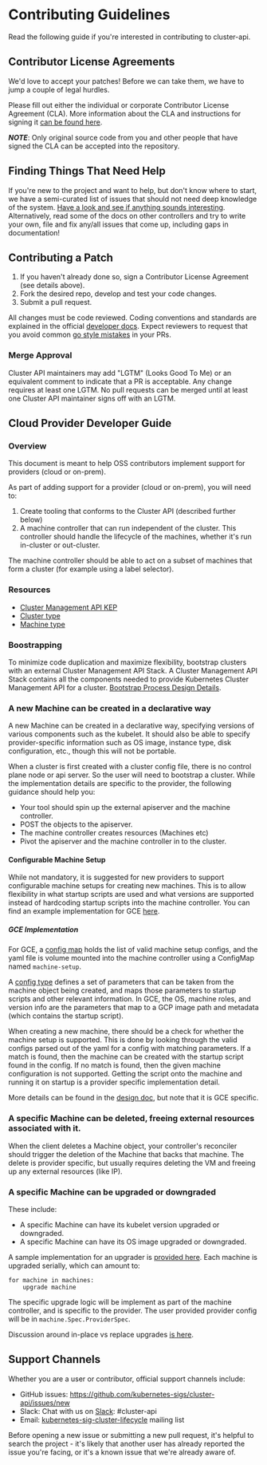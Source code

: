 # Contributing Guidelines

Read the following guide if you're interested in contributing to cluster-api.

## Contributor License Agreements

We'd love to accept your patches! Before we can take them, we have to jump a couple of legal hurdles.

Please fill out either the individual or corporate Contributor License Agreement (CLA). More information about the CLA and instructions for signing it [can be found here](https://github.com/kubernetes/community/blob/master/CLA.md).

***NOTE***: Only original source code from you and other people that have signed the CLA can be accepted into the repository.

## Finding Things That Need Help

If you're new to the project and want to help, but don't know where to start, we have a semi-curated list of issues that should not need deep knowledge of the system. [Have a look and see if anything sounds interesting](https://github.com/kubernetes-sigs/cluster-api/issues?q=is%3Aopen+is%3Aissue+label%3A%22good+first+issue%22). Alternatively, read some of the docs on other controllers and try to write your own, file and fix any/all issues that come up, including gaps in documentation!

## Contributing a Patch

1. If you haven't already done so, sign a Contributor License Agreement (see details above).
1. Fork the desired repo, develop and test your code changes.
1. Submit a pull request.

All changes must be code reviewed. Coding conventions and standards are explained in the official [developer docs](https://github.com/kubernetes/community/tree/master/contributors/devel). Expect reviewers to request that you avoid common [go style mistakes](https://github.com/golang/go/wiki/CodeReviewComments) in your PRs.

### Merge Approval

Cluster API maintainers may add "LGTM" (Looks Good To Me) or an equivalent comment to indicate that a PR is acceptable. Any change requires at least one LGTM.  No pull requests can be merged until at least one Cluster API maintainer signs off with an LGTM.

## Cloud Provider Developer Guide

### Overview

This document is meant to help OSS contributors implement support for providers (cloud or on-prem).

As part of adding support for a provider (cloud or on-prem), you will need to:

1.  Create tooling that conforms to the Cluster API (described further below)
1.  A machine controller that can run independent of the cluster. This controller should handle the lifecycle of the machines, whether it's run in-cluster or out-cluster.

The machine controller should be able to act on a subset of machines that form a cluster (for example using a label selector).

### Resources

*   [Cluster Management API KEP](https://github.com/kubernetes/enhancements/blob/master/keps/sig-cluster-lifecycle/0003-cluster-api.md)
*   [Cluster type](https://github.com/kubernetes-sigs/cluster-api/blob/master/pkg/apis/cluster/v1alpha1/cluster_types.go#L40)
*   [Machine type](https://github.com/kubernetes-sigs/cluster-api/blob/master/pkg/apis/cluster/v1alpha1/machine_types.go#L42)

### Boostrapping

To minimize code duplication and maximize flexibility, bootstrap clusters with an external Cluster Management API Stack. A Cluster Management API Stack contains all the components needed to provide Kubernetes Cluster Management API for a cluster. [Bootstrap Process Design Details](https://docs.google.com/document/d/1CnzIXtitfbO6Y7ZxVWROGO8jr19t0vooDx-YQ7c2nbI/edit?usp=sharing).

### A new Machine can be created in a declarative way

A new Machine can be created in a declarative way, specifying versions of various components such as the kubelet.
It should also be able to specify provider-specific information such as OS image, instance type, disk configuration, etc., though this will not be portable.

When a cluster is first created with a cluster config file, there is no control plane node or api server. So the user will need to bootstrap a cluster. While the implementation details are specific to the provider, the following guidance should help you:

* Your tool should spin up the external apiserver and the machine controller.
* POST the objects to the apiserver.
* The machine controller creates resources (Machines etc)
* Pivot the apiserver and the machine controller in to the cluster.

#### Configurable Machine Setup

While not mandatory, it is suggested for new providers to support configurable machine setups for creating new machines.
This is to allow flexibility in what startup scripts are used and what versions are supported instead of hardcoding startup scripts into the machine controller.
You can find an example implementation for GCE [here](https://github.com/kubernetes-sigs/cluster-api-provider-gcp/blob/ee60efd89c4d0129a6d42b40d069c0b41d2c4987/cloud/google/machinesetup/config_types.go).

##### GCE Implementation

For GCE, a [config map](https://github.com/kubernetes-sigs/cluster-api-provider-gcp/blob/c0ac09e86b6630bd65c277120883719e514cfdf5/clusterctl/examples/google/provider-components.yaml.template#L151) holds the list of valid machine setup configs,
and the yaml file is volume mounted into the machine controller using a ConfigMap named `machine-setup`.

A [config type](https://github.com/kubernetes-sigs/cluster-api-provider-gcp/blob/ee60efd89c4d0129a6d42b40d069c0b41d2c4987/cloud/google/machinesetup/config_types.go#L70) defines a set of parameters that can be taken from the machine object being created, and maps those parameters to startup scripts and other relevant information.
In GCE, the OS, machine roles, and version info are the parameters that map to a GCP image path and metadata (which contains the startup script).

When creating a new machine, there should be a check for whether the machine setup is supported.
This is done by looking through the valid configs parsed out of the yaml for a config with matching parameters.
If a match is found, then the machine can be created with the startup script found in the config.
If no match is found, then the given machine configuration is not supported.
Getting the script onto the machine and running it on startup is a provider specific implementation detail.

More details can be found in the [design doc](https://docs.google.com/document/d/1OfykBDOXP_t6QEtiYBA-Ax7nSpqohFofyX-wOxrQrnw/edit?ts=5ae11208#heading=h.xgjl2srtytjt), but note that it is GCE specific.

### A specific Machine can be deleted, freeing external resources associated with it.

When the client deletes a Machine object, your controller's reconciler should trigger the deletion of the Machine that backs that machine. The delete is provider specific, but usually requires deleting the VM and freeing up any external resources (like IP).

### A specific Machine can be upgraded or downgraded

These include:

*   A specific Machine can have its kubelet version upgraded or downgraded.
*   A specific Machine can have its OS image upgraded or downgraded.

A sample implementation for an upgrader is [provided here](https://github.com/kubernetes-sigs/cluster-api/blob/master/tools/upgrader/util/upgrade.go). Each machine is upgraded serially, which can amount to:

```
for machine in machines:
    upgrade machine
```

The specific upgrade logic will be implement as part of the machine controller, and is specific to the provider. The user provided provider config will be in `machine.Spec.ProviderSpec`.

Discussion around in-place vs replace upgrades [is here](https://github.com/kubernetes/enhancements/blob/master/keps/sig-cluster-lifecycle/0003-cluster-api.md#in-place-vs-replace).

## Support Channels

Whether you are a user or contributor, official support channels include:

- GitHub issues: https://github.com/kubernetes-sigs/cluster-api/issues/new
- Slack: Chat with us on [Slack](http://slack.k8s.io/): #cluster-api
- Email: [kubernetes-sig-cluster-lifecycle](https://groups.google.com/forum/#!forum/kubernetes-sig-cluster-lifecycle) mailing list

Before opening a new issue or submitting a new pull request, it's helpful to search the project - it's likely that another user has already reported the issue you're facing, or it's a known issue that we're already aware of.
